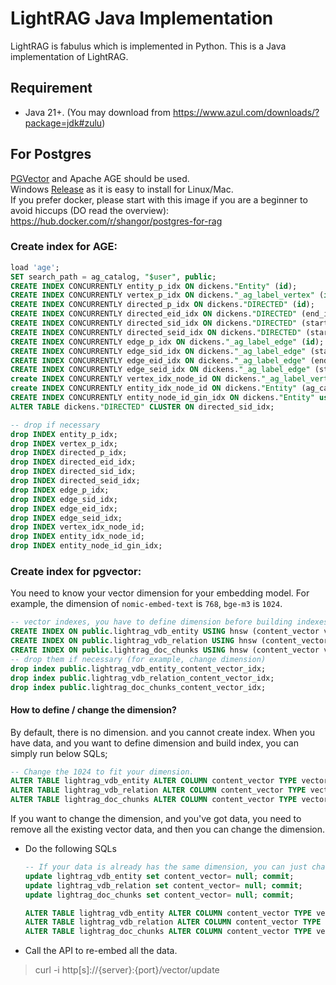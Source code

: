 # LightRAG Java Implementation

LightRAG is fabulus which is implemented in Python. This is a Java implementation of LightRAG.

## Requirement
- Java 21+. (You may download from https://www.azul.com/downloads/?package=jdk#zulu) 

## For Postgres
[PGVector](https://github.com/pgvector/pgvector) and Apache AGE should be used.  
Windows [Release](https://github.com/ShanGor/apache-age-windows/releases/tag/PG17%2Fv1.5.0-rc0) as it is easy to install for Linux/Mac.  
If you prefer docker, please start with this image if you are a beginner to avoid hiccups (DO read the overview): https://hub.docker.com/r/shangor/postgres-for-rag
### Create index for AGE:
```sql
load 'age';
SET search_path = ag_catalog, "$user", public;
CREATE INDEX CONCURRENTLY entity_p_idx ON dickens."Entity" (id);
CREATE INDEX CONCURRENTLY vertex_p_idx ON dickens."_ag_label_vertex" (id);
CREATE INDEX CONCURRENTLY directed_p_idx ON dickens."DIRECTED" (id);
CREATE INDEX CONCURRENTLY directed_eid_idx ON dickens."DIRECTED" (end_id);
CREATE INDEX CONCURRENTLY directed_sid_idx ON dickens."DIRECTED" (start_id);
CREATE INDEX CONCURRENTLY directed_seid_idx ON dickens."DIRECTED" (start_id,end_id);
CREATE INDEX CONCURRENTLY edge_p_idx ON dickens."_ag_label_edge" (id);
CREATE INDEX CONCURRENTLY edge_sid_idx ON dickens."_ag_label_edge" (start_id);
CREATE INDEX CONCURRENTLY edge_eid_idx ON dickens."_ag_label_edge" (end_id);
CREATE INDEX CONCURRENTLY edge_seid_idx ON dickens."_ag_label_edge" (start_id,end_id);
create INDEX CONCURRENTLY vertex_idx_node_id ON dickens."_ag_label_vertex" (ag_catalog.agtype_access_operator(properties, '"node_id"'::agtype));
create INDEX CONCURRENTLY entity_idx_node_id ON dickens."Entity" (ag_catalog.agtype_access_operator(properties, '"node_id"'::agtype));
CREATE INDEX CONCURRENTLY entity_node_id_gin_idx ON dickens."Entity" using gin(properties);
ALTER TABLE dickens."DIRECTED" CLUSTER ON directed_sid_idx;

-- drop if necessary
drop INDEX entity_p_idx;
drop INDEX vertex_p_idx;
drop INDEX directed_p_idx;
drop INDEX directed_eid_idx;
drop INDEX directed_sid_idx;
drop INDEX directed_seid_idx;
drop INDEX edge_p_idx;
drop INDEX edge_sid_idx;
drop INDEX edge_eid_idx;
drop INDEX edge_seid_idx;
drop INDEX vertex_idx_node_id;
drop INDEX entity_idx_node_id;
drop INDEX entity_node_id_gin_idx;
```
### Create index for pgvector:
You need to know your vector dimension for your embedding model. 
For example, the dimension of `nomic-embed-text` is `768`, `bge-m3` is `1024`.
```sql
-- vector indexes, you have to define dimension before building indexes
CREATE INDEX ON public.lightrag_vdb_entity USING hnsw (content_vector vector_cosine_ops);
CREATE INDEX ON public.lightrag_vdb_relation USING hnsw (content_vector vector_cosine_ops);
CREATE INDEX ON public.lightrag_doc_chunks USING hnsw (content_vector vector_cosine_ops);
-- drop them if necessary (for example, change dimension)
drop index public.lightrag_vdb_entity_content_vector_idx;
drop index public.lightrag_vdb_relation_content_vector_idx;
drop index public.lightrag_doc_chunks_content_vector_idx;
```
#### How to define / change the dimension?
By default, there is no dimension. and you cannot create index. When you have data, and you want to define dimension and build index, you can simply run below SQLs;
```sql
-- Change the 1024 to fit your dimension.
ALTER TABLE lightrag_vdb_entity ALTER COLUMN content_vector TYPE vector(1024);
ALTER TABLE lightrag_vdb_relation ALTER COLUMN content_vector TYPE vector(1024);
ALTER TABLE lightrag_doc_chunks ALTER COLUMN content_vector TYPE vector(1024);
```
If you want to change the dimension, and you've got data, you need to remove all the existing vector data, and then you can change the dimension.
- Do the following SQLs
  ```sql
  -- If your data is already has the same dimension, you can just change the dimension without data cleanup.
  update lightrag_vdb_entity set content_vector= null; commit;
  update lightrag_vdb_relation set content_vector= null; commit;
  update lightrag_doc_chunks set content_vector= null; commit;

  ALTER TABLE lightrag_vdb_entity ALTER COLUMN content_vector TYPE vector(1024);
  ALTER TABLE lightrag_vdb_relation ALTER COLUMN content_vector TYPE vector(1024);
  ALTER TABLE lightrag_doc_chunks ALTER COLUMN content_vector TYPE vector(1024);
  ```
-  Call the API to re-embed all the data.
  > curl -i http[s]://{server}:{port}/vector/update